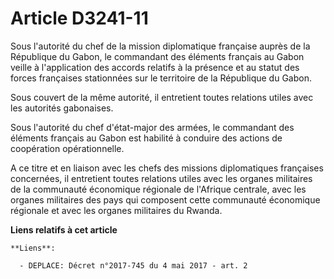 # Article D3241-11

Sous l'autorité du chef de la mission diplomatique française auprès de la République du Gabon, le commandant des éléments
français au Gabon veille à l'application des accords relatifs à la présence et au statut des forces françaises stationnées
sur le territoire de la République du Gabon.

Sous couvert de la même autorité, il entretient toutes relations utiles avec les autorités gabonaises.

Sous l'autorité du chef d'état-major des armées, le commandant des éléments français au Gabon est habilité à conduire des
actions de coopération opérationnelle.

A ce titre et en liaison avec les chefs des missions diplomatiques françaises concernées, il entretient toutes relations
utiles avec les organes militaires de la communauté économique régionale de l'Afrique centrale, avec les organes militaires
des pays qui composent cette communauté économique régionale et avec les organes militaires du Rwanda.

**Liens relatifs à cet article**

	**Liens**:

	  - DEPLACE: Décret n°2017-745 du 4 mai 2017 - art. 2
